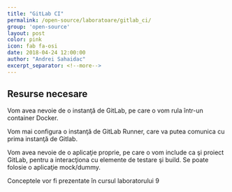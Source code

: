 ```yaml
---
title: "GitLab CI"
permalink: /open-source/laboratoare/gitlab_ci/
group: 'open-source'
layout: post
color: pink
icon: fab fa-osi
date: 2018-04-24 12:00:00
author: "Andrei Sahaidac"
excerpt_separator: <!--more-->
---
```


## Resurse necesare

Vom avea nevoie de o instanţă de GitLab, pe care o vom rula într-un container Docker.

Vom mai configura o instanţă de GitLab Runner, care va putea comunica cu prima instanţă de Gitlab.

Vom avea nevoie de o aplicaţie proprie, pe care o vom include ca şi proiect GitLab, pentru a interacţiona cu elemente de testare şi build. Se poate folosie o aplicaţie mock/dummy.

Conceptele vor fi prezentate în cursul laboratorului 9